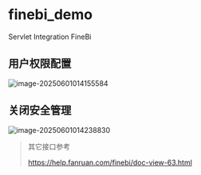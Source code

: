 # finebi_demo
Servlet Integration FineBi

## 用户权限配置

![image-20250601014155584](https://github.com/user-attachments/assets/605b97d9-1006-460f-8a33-95f582a3c698)


## 关闭安全管理

![image-20250601014238830](https://github.com/user-attachments/assets/b641caa0-88de-46df-9c33-e11a5a9fcac7)


> 其它接口参考
>
> https://help.fanruan.com/finebi/doc-view-63.html

